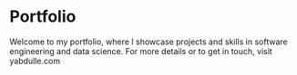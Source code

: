 # Portfolio
Welcome to my portfolio, where I showcase projects and skills in software engineering and data science. For more details or to get in touch, visit yabdulle.com
